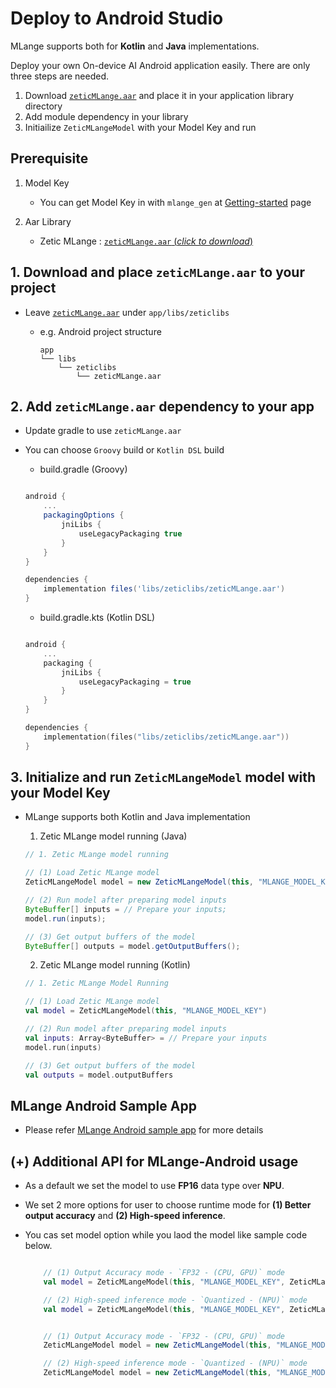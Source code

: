 Deploy to Android Studio
========================

 MLange supports both for **Kotlin** and **Java** implementations.

 Deploy your own On-device AI Android application easily.
There are only three steps are needed.
  1. Download [`zeticMLange.aar`](https://github.com/zetic-ai/zetic_mlange_android_sample/releases/download/v0.2.0/zeticMLange.aar) and place it in your application library directory
  2. Add module dependency in your library
  3. Initiailize `ZeticMLangeModel` with your Model Key and run

## Prerequisite

1. Model Key

    - You can get Model Key in with `mlange_gen` at [Getting-started](https://zetic-ai.github.io/ZETIC_MLange_document/overview/getting-started.html) page

2. Aar Library

    - Zetic MLange : [`zeticMLange.aar` (*click to download*)](https://github.com/zetic-ai/zetic_mlange_android_sample/releases/download/v0.2.0/zeticMLange.aar) 

## 1. Download and place `zeticMLange.aar` to your project

- Leave [`zeticMLange.aar`](https://github.com/zetic-ai/zetic_mlange_android_sample/releases/download/v0.2.0/zeticMLange.aar) under `app/libs/zeticlibs`

  - e.g. Android project structure
    ``` 
    app
    └── libs
        └── zeticlibs
            └── zeticMLange.aar
    ```


## 2. Add `zeticMLange.aar` dependency to your app

- Update gradle to use `zeticMLange.aar`
- You can choose `Groovy` build or `Kotlin DSL` build
    - build.gradle (Groovy)

    ``` groovy

    android {
        ...
        packagingOptions {
            jniLibs {
                useLegacyPackaging true
            }
        }
    }

    dependencies {
        implementation files('libs/zeticlibs/zeticMLange.aar')
    }

    ```

    - build.gradle.kts (Kotlin DSL)

    ``` kotlin

    android {
        ...
        packaging {
            jniLibs {
                useLegacyPackaging = true
            }
        }
    }

    dependencies {
        implementation(files("libs/zeticlibs/zeticMLange.aar"))
    }

    ```


## 3. Initialize and run `ZeticMLangeModel` model with your Model Key
- MLange supports both Kotlin and Java implementation

  1. Zetic MLange model running (Java)

    ``` java
    // 1. Zetic MLange model running

    // (1) Load Zetic MLange model
    ZeticMLangeModel model = new ZeticMLangeModel(this, "MLANGE_MODEL_KEY");

    // (2) Run model after preparing model inputs
    ByteBuffer[] inputs = // Prepare your inputs;
    model.run(inputs);

    // (3) Get output buffers of the model
    ByteBuffer[] outputs = model.getOutputBuffers();
    ```

  2. Zetic MLange model running (Kotlin)

    ``` kotlin
    // 1. Zetic MLange Model Running

    // (1) Load Zetic MLange model
    val model = ZeticMLangeModel(this, "MLANGE_MODEL_KEY")

    // (2) Run model after preparing model inputs
    val inputs: Array<ByteBuffer> = // Prepare your inputs
    model.run(inputs)

    // (3) Get output buffers of the model
    val outputs = model.outputBuffers
    ```

## MLange Android Sample App

 - Please refer [MLange Android sample app](https://github.com/zetic-ai/zetic_mlange_android_sample) for more details


## (+) Additional API for MLange-Android usage

- As a default we set the model to use **FP16** data type over **NPU**.
- We set 2 more options for user to choose runtime mode for **(1) Better output accuracy** and **(2) High-speed inference**.
- You cas set model option while you laod the model like sample code below.


    ``` kotlin

        // (1) Output Accuracy mode - `FP32 - (CPU, GPU)` mode
        val model = ZeticMLangeModel(this, "MLANGE_MODEL_KEY", ZeticMLangeModel.ZETIC_MLANGE_RUN_MODE_FP32)

        // (2) High-speed inference mode - `Quantized - (NPU)` mode
        val model = ZeticMLangeModel(this, "MLANGE_MODEL_KEY", ZeticMLangeModel.ZETIC_MLANGE_RUN_MODE_QUANTIZED)
    ```

    ``` java

        // (1) Output Accuracy mode - `FP32 - (CPU, GPU)` mode
        ZeticMLangeModel model = new ZeticMLangeModel(this, "MLANGE_MODEL_KEY", ZeticMLangeModel.ZETIC_MLANGE_RUN_MODE_FP32);

        // (2) High-speed inference mode - `Quantized - (NPU)` mode
        ZeticMLangeModel model = new ZeticMLangeModel(this, "MLANGE_MODEL_KEY", ZeticMLangeModel.ZETIC_MLANGE_RUN_MODE_QUANTIZED);
    ```